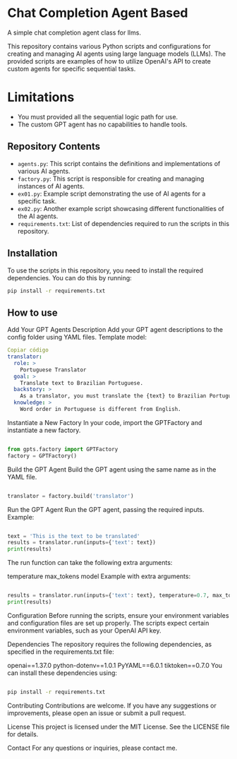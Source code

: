 # Chat Completion Agent Based
A simple chat completion agent class for llms.

This repository contains various Python scripts and configurations for creating and managing AI agents using large language models (LLMs). The provided scripts are examples of how to utilize OpenAI's API to create custom agents for specific sequential tasks. 

# Limitations
- You must provided all the sequential logic path for use.
- The custom GPT agent has no capabilities to handle tools.

## Repository Contents

- `agents.py`: This script contains the definitions and implementations of various AI agents.
- `factory.py`: This script is responsible for creating and managing instances of AI agents.
- `ex01.py`: Example script demonstrating the use of AI agents for a specific task.
- `ex02.py`: Another example script showcasing different functionalities of the AI agents.
- `requirements.txt`: List of dependencies required to run the scripts in this repository.

## Installation

To use the scripts in this repository, you need to install the required dependencies. You can do this by running:

```bash
pip install -r requirements.txt
```

## How to use

Add Your GPT Agents Description
Add your GPT agent descriptions to the config folder using YAML files. Template model:

```yaml
Copiar código
translator:
  role: >
    Portuguese Translator
  goal: >
    Translate text to Brazilian Portuguese.
  backstory: >
    As a translator, you must translate the {text} to Brazilian Portuguese.
  knowledge: >
    Word order in Portuguese is different from English.
```

Instantiate a New Factory
In your code, import the GPTFactory and instantiate a new factory.

```python

from gpts.factory import GPTFactory
factory = GPTFactory()
```

Build the GPT Agent
Build the GPT agent using the same name as in the YAML file.

```python

translator = factory.build('translator')
```

Run the GPT Agent
Run the GPT agent, passing the required inputs. Example:

```python

text = 'This is the text to be translated'
results = translator.run(inputs={'text': text})
print(results)
```

The run function can take the following extra arguments:

temperature
max_tokens
model
Example with extra arguments:

```python

results = translator.run(inputs={'text': text}, temperature=0.7, max_tokens=150, model='text-davinci-003')
print(results)
```

Configuration
Before running the scripts, ensure your environment variables and configuration files are set up properly. The scripts expect certain environment variables, such as your OpenAI API key.

Dependencies
The repository requires the following dependencies, as specified in the requirements.txt file:

openai==1.37.0
python-dotenv==1.0.1
PyYAML==6.0.1
tiktoken==0.7.0
You can install these dependencies using:

```bash

pip install -r requirements.txt
```
Contributing
Contributions are welcome. If you have any suggestions or improvements, please open an issue or submit a pull request.

License
This project is licensed under the MIT License. See the LICENSE file for details.

Contact
For any questions or inquiries, please contact me.